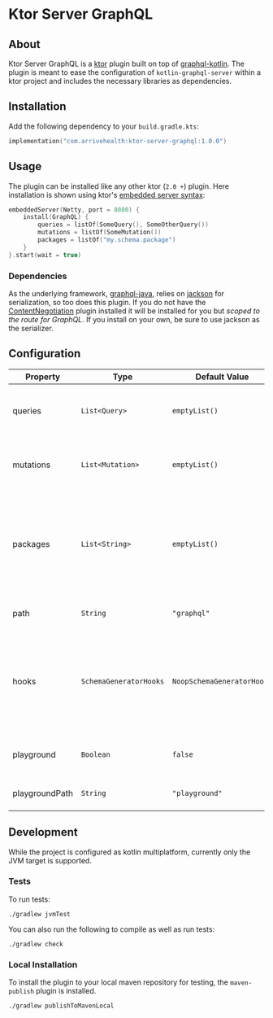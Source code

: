 # Ktor Server GraphQL

## About

Ktor Server GraphQL is a [ktor](https://ktor.io) plugin built on top
of [graphql-kotlin](https://github.com/ExpediaGroup/graphql-kotlin).
The plugin is meant to ease the configuration of `kotlin-graphql-server` within a ktor project and includes the
necessary libraries as dependencies.

## Installation

Add the following dependency to your `build.gradle.kts`:

```kotlin
implementation("com.arrivehealth:ktor-server-graphql:1.0.0")
```

## Usage

The plugin can be installed like any other ktor (`2.0 +`) plugin. Here installation is shown using ktor's
[embedded server syntax](https://ktor.io/docs/create-server.html#embedded):

```kotlin
embeddedServer(Netty, port = 8080) {
    install(GraphQL) {
        queries = listOf(SomeQuery(), SomeOtherQuery())
        mutations = listOf(SomeMutation())
        packages = listOf("my.schema.package")
    }
}.start(wait = true)
```
### Dependencies
As the underlying framework, [graphql-java](https://www.graphql-java.com/), relies on [jackson](https://github.com/FasterXML/jackson) for serialization, so too
does this plugin. If you do not have the [ContentNegotiation](https://ktor.io/docs/serialization.html) plugin installed
it will be installed for you but _scoped to the route for GraphQL_. If you install on your own, be sure to use jackson as
the serializer.

## Configuration

| Property       | Type                   | Default Value              | Description                                                                                                                                                                                                                                                                                                                                                                                                                                          |
|----------------|------------------------|----------------------------|------------------------------------------------------------------------------------------------------------------------------------------------------------------------------------------------------------------------------------------------------------------------------------------------------------------------------------------------------------------------------------------------------------------------------------------------------|
| queries        | `List<Query>`          | `emptyList()`              | List of top level queries for your GraphQL schema. Each must meet the [Query](https://github.com/ExpediaGroup/graphql-kotlin/blob/master/servers/graphql-kotlin-server/src/main/kotlin/com/expediagroup/graphql/server/operations/Query.kt) interface                                                                                                                                                                                                |
| mutations      | `List<Mutation>`       | `emptyList()`              | List of top level mutations for your GraphQL schema. Each must meet the [Mutation](https://github.com/ExpediaGroup/graphql-kotlin/blob/master/servers/graphql-kotlin-server/src/main/kotlin/com/expediagroup/graphql/server/operations/Mutation.kt) interface                                                                                                                                                                                        |
| packages       | `List<String>`         | `emptyList()`              | List of packages where non-primitive types which are referenced in your schema (Queries or Mutations) are located. The schema will fail on app startup if misconfigured                                                                                                                                                                                                                                                                              |
| path           | `String`               | `"graphql"`                | Path where the GraphQL executor will be mounted                                                                                                                                                                                                                                                                                                                                                                                                      |
| hooks          | `SchemaGeneratorHooks` | `NoopSchemaGeneratorHooks` | Custom `SchemaGeneratorHooks` used to support types beyond the supported primitives. See [the documentation](https://opensource.expediagroup.com/graphql-kotlin/docs/schema-generator/customizing-schemas/generator-config/#schemageneratorhooks) for more details. An [example to support UUID](https://opensource.expediagroup.com/graphql-kotlin/docs/schema-generator/customizing-schemas/generator-config/#schemageneratorhooks) is also given. |
| playground     | `Boolean`              | `false`                    | If enabled, will include the [GraphQL Playground](https://github.com/graphql/graphql-playground) mounted at `playgroundPath`                                                                                                                                                                                                                                                                                                                         |
| playgroundPath | `String`               | `"playground"`             | Path where the playground will be mounted if enabled                                                                                                                                                                                                                                                                                                                                                                                                 |

## Development

While the project is configured as kotlin multiplatform, currently only the JVM target is supported.

### Tests

To run tests:

```shell
./gradlew jvmTest
```

You can also run the following to compile as well as run tests:

```shell
./gradlew check
```

### Local Installation

To install the plugin to your local maven repository for testing, the `maven-publish` plugin is installed.

```shell
./gradlew publishToMavenLocal
```
